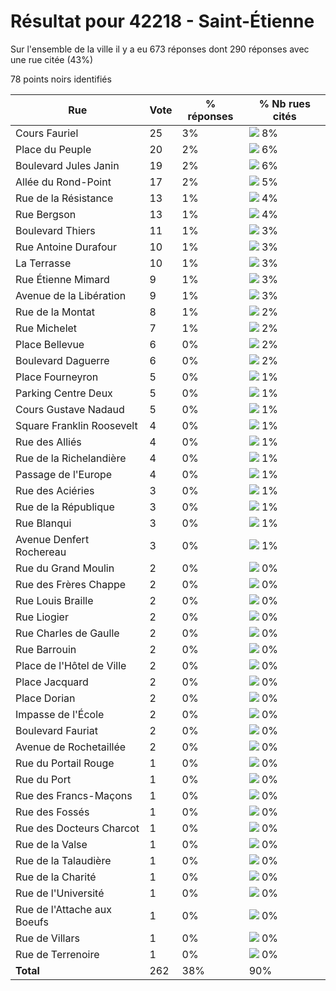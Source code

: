 # Résultat pour 42218 - Saint-Étienne

Sur l'ensemble de la ville il y a eu 673 réponses dont 290 réponses avec une rue citée (43%)

78 points noirs identifiés

| Rue | Vote | % réponses | % Nb rues cités|
|-----|------|------------|----------------|
| Cours Fauriel | 25 | 3% | <img src="../../img/bar_8.gif" />&nbsp;8%|
| Place du Peuple | 20 | 2% | <img src="../../img/bar_6.gif" />&nbsp;6%|
| Boulevard Jules Janin | 19 | 2% | <img src="../../img/bar_6.gif" />&nbsp;6%|
| Allée du Rond-Point | 17 | 2% | <img src="../../img/bar_5.gif" />&nbsp;5%|
| Rue de la Résistance | 13 | 1% | <img src="../../img/bar_4.gif" />&nbsp;4%|
| Rue Bergson | 13 | 1% | <img src="../../img/bar_4.gif" />&nbsp;4%|
| Boulevard Thiers | 11 | 1% | <img src="../../img/bar_3.gif" />&nbsp;3%|
| Rue Antoine Durafour | 10 | 1% | <img src="../../img/bar_3.gif" />&nbsp;3%|
| La Terrasse | 10 | 1% | <img src="../../img/bar_3.gif" />&nbsp;3%|
| Rue Étienne Mimard | 9 | 1% | <img src="../../img/bar_3.gif" />&nbsp;3%|
| Avenue de la Libération | 9 | 1% | <img src="../../img/bar_3.gif" />&nbsp;3%|
| Rue de la Montat | 8 | 1% | <img src="../../img/bar_2.gif" />&nbsp;2%|
| Rue Michelet | 7 | 1% | <img src="../../img/bar_2.gif" />&nbsp;2%|
| Place Bellevue | 6 | 0% | <img src="../../img/bar_2.gif" />&nbsp;2%|
| Boulevard Daguerre | 6 | 0% | <img src="../../img/bar_2.gif" />&nbsp;2%|
| Place Fourneyron | 5 | 0% | <img src="../../img/bar_1.gif" />&nbsp;1%|
| Parking Centre Deux | 5 | 0% | <img src="../../img/bar_1.gif" />&nbsp;1%|
| Cours Gustave Nadaud | 5 | 0% | <img src="../../img/bar_1.gif" />&nbsp;1%|
| Square Franklin Roosevelt | 4 | 0% | <img src="../../img/bar_1.gif" />&nbsp;1%|
| Rue des Alliés | 4 | 0% | <img src="../../img/bar_1.gif" />&nbsp;1%|
| Rue de la Richelandière | 4 | 0% | <img src="../../img/bar_1.gif" />&nbsp;1%|
| Passage de l'Europe | 4 | 0% | <img src="../../img/bar_1.gif" />&nbsp;1%|
| Rue des Aciéries | 3 | 0% | <img src="../../img/bar_1.gif" />&nbsp;1%|
| Rue de la République | 3 | 0% | <img src="../../img/bar_1.gif" />&nbsp;1%|
| Rue Blanqui | 3 | 0% | <img src="../../img/bar_1.gif" />&nbsp;1%|
| Avenue Denfert Rochereau | 3 | 0% | <img src="../../img/bar_1.gif" />&nbsp;1%|
| Rue du Grand Moulin | 2 | 0% | <img src="../../img/bar_0.gif" />&nbsp;0%|
| Rue des Frères Chappe | 2 | 0% | <img src="../../img/bar_0.gif" />&nbsp;0%|
| Rue Louis Braille | 2 | 0% | <img src="../../img/bar_0.gif" />&nbsp;0%|
| Rue Liogier | 2 | 0% | <img src="../../img/bar_0.gif" />&nbsp;0%|
| Rue Charles de Gaulle | 2 | 0% | <img src="../../img/bar_0.gif" />&nbsp;0%|
| Rue Barrouin | 2 | 0% | <img src="../../img/bar_0.gif" />&nbsp;0%|
| Place de l'Hôtel de Ville | 2 | 0% | <img src="../../img/bar_0.gif" />&nbsp;0%|
| Place Jacquard | 2 | 0% | <img src="../../img/bar_0.gif" />&nbsp;0%|
| Place Dorian | 2 | 0% | <img src="../../img/bar_0.gif" />&nbsp;0%|
| Impasse de l'École | 2 | 0% | <img src="../../img/bar_0.gif" />&nbsp;0%|
| Boulevard Fauriat | 2 | 0% | <img src="../../img/bar_0.gif" />&nbsp;0%|
| Avenue de Rochetaillée | 2 | 0% | <img src="../../img/bar_0.gif" />&nbsp;0%|
| Rue du Portail Rouge | 1 | 0% | <img src="../../img/bar_0.gif" />&nbsp;0%|
| Rue du Port | 1 | 0% | <img src="../../img/bar_0.gif" />&nbsp;0%|
| Rue des Francs-Maçons | 1 | 0% | <img src="../../img/bar_0.gif" />&nbsp;0%|
| Rue des Fossés | 1 | 0% | <img src="../../img/bar_0.gif" />&nbsp;0%|
| Rue des Docteurs Charcot | 1 | 0% | <img src="../../img/bar_0.gif" />&nbsp;0%|
| Rue de la Valse | 1 | 0% | <img src="../../img/bar_0.gif" />&nbsp;0%|
| Rue de la Talaudière | 1 | 0% | <img src="../../img/bar_0.gif" />&nbsp;0%|
| Rue de la Charité | 1 | 0% | <img src="../../img/bar_0.gif" />&nbsp;0%|
| Rue de l'Université | 1 | 0% | <img src="../../img/bar_0.gif" />&nbsp;0%|
| Rue de l'Attache aux Boeufs | 1 | 0% | <img src="../../img/bar_0.gif" />&nbsp;0%|
| Rue de Villars | 1 | 0% | <img src="../../img/bar_0.gif" />&nbsp;0%|
| Rue de Terrenoire | 1 | 0% | <img src="../../img/bar_0.gif" />&nbsp;0%|
| **Total** | 262 | 38% | 90%|
